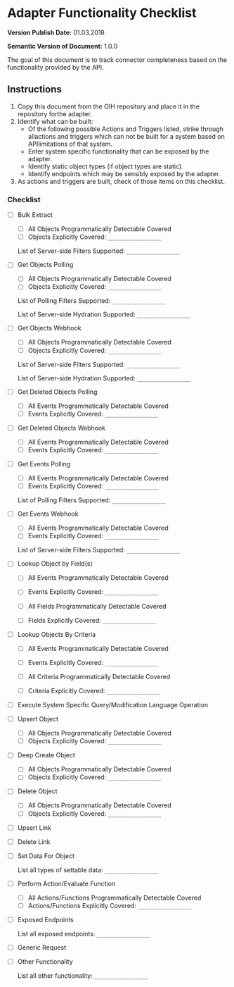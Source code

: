 # Adapter Functionality Checklist

**Version Publish Date:** 01.03.2018

**Semantic Version of Document:** 1.0.0

The goal of this document is to track connector completeness based on the
functionality provided by the API.

## Instructions

1. Copy this document from the OIH repository and place it in the repository forthe adapter.
2. Identify what can be built:
   - Of the following possible Actions and Triggers listed, strike through allactions and triggers which can not be built for a system based on APIlimitations of that system.
   - Enter system specific functionality that can be exposed by the adapter.
   - Identify static object types (if object types are static).
   - Identify endpoints which may be sensibly exposed by the adapter.
3. As actions and triggers are built, check of those items on this checklist.

### Checklist

- [ ] Bulk Extract

  - [ ] All Objects Programmatically Detectable Covered
  - [ ] Objects Explicitly Covered: `_________________`

  List of Server-side Filters Supported: `_________________`

- [ ] Get Objects Polling

  - [ ] All Objects Programmatically Detectable Covered
  - [ ] Objects Explicitly Covered: `_________________`

  List of Polling Filters Supported: `_________________`

  List of Server-side Hydration Supported: `_________________`

- [ ] Get Objects Webhook

  - [ ] All Objects Programmatically Detectable Covered
  - [ ] Objects Explicitly Covered: `_________________`

  List of Server-side Filters Supported: `_________________`

  List of Server-side Hydration Supported: `_________________`

- [ ] Get Deleted Objects Polling

  - [ ] All Events Programmatically Detectable Covered
  - [ ] Events Explicitly Covered: `_________________`

- [ ] Get Deleted Objects Webhook

  - [ ] All Events Programmatically Detectable Covered
  - [ ] Events Explicitly Covered: `_________________`

- [ ] Get Events Polling

  - [ ] All Events Programmatically Detectable Covered
  - [ ] Events Explicitly Covered: `_________________`

  List of Polling Filters Supported: `_________________`

- [ ] Get Events Webhook

  - [ ] All Events Programmatically Detectable Covered
  - [ ] Events Explicitly Covered: `_________________`

  List of Server-side Filters Supported: `_________________`

- [ ] Lookup Object by Field(s)

  - [ ] All Events Programmatically Detectable Covered
  - [ ] Events Explicitly Covered: `_________________`

  - [ ] All Fields Programmatically Detectable Covered
  - [ ] Fields Explicitly Covered: `_________________`

- [ ] Lookup Objects By Criteria

  - [ ] All Events Programmatically Detectable Covered
  - [ ] Events Explicitly Covered: `_________________`

  - [ ] All Criteria Programmatically Detectable Covered
  - [ ] Criteria Explicitly Covered: `_________________`

- [ ] Execute System Specific Query/Modification Language Operation
- [ ] Upsert Object

  - [ ] All Objects Programmatically Detectable Covered
  - [ ] Objects Explicitly Covered: `_________________`

- [ ] Deep Create Object

  - [ ] All Objects Programmatically Detectable Covered
  - [ ] Objects Explicitly Covered: `_________________`

- [ ] Delete Object

  - [ ] All Objects Programmatically Detectable Covered
  - [ ] Objects Explicitly Covered: `_________________`

- [ ] Upsert Link
- [ ] Delete Link
- [ ] Set Data For Object

  List all types of settable data: `_________________`

- [ ] Perform Action/Evaluate Function

  - [ ] All Actions/Functions Programmatically Detectable Covered
  - [ ] Actions/Functions Explicitly Covered: `_________________`

- [ ] Exposed Endpoints

  List all exposed endpoints: `_________________`

- [ ] Generic Request
- [ ] Other Functionality

  List all other functionality: `_________________`

